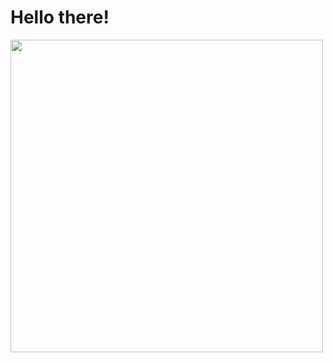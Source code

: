 # Hello there!
<div id="header" align="left">
  <img src="https://media.giphy.com/media/8JTFsZmnTR1Rs1JFVP/giphy.gif" width="500"/>
</div>
